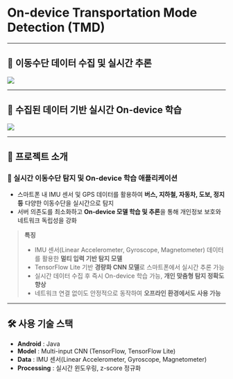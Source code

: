 # On-device Transportation Mode Detection (TMD)  

---

## 🚆 이동수단 데이터 수집 및 실시간 추론
<img src="https://github.com/user-attachments/assets/29c5c5f0-5399-475b-ac1e-6a4222635e5d">

---

## 📡 수집된 데이터 기반 실시간 On-device 학습
<img src="https://github.com/user-attachments/assets/388501bd-d59b-46fd-9564-1c9e4480df5a">

---

## 📑 프로젝트 소개
### 👤 실시간 이동수단 탐지 및 On-device 학습 애플리케이션
- 스마트폰 내 IMU 센서 및 GPS 데이터를 활용하여 **버스, 지하철, 자동차, 도보, 정지 등** 다양한 이동수단을 실시간으로 탐지
- 서버 의존도를 최소화하고 **On-device 모델 학습 및 추론**을 통해 개인정보 보호와 네트워크 독립성을 강화

> **특징**  
> - IMU 센서(Linear Accelerometer, Gyroscope, Magnetometer) 데이터를 활용한 **멀티 입력 기반 탐지 모델**  
> - TensorFlow Lite 기반 **경량화 CNN 모델**로 스마트폰에서 실시간 추론 가능  
> - 실시간 데이터 수집 후 즉시 On-device 학습 가능, **개인 맞춤형 탐지 정확도 향상**  
> - 네트워크 연결 없이도 안정적으로 동작하여 **오프라인 환경에서도 사용 가능**  

---

## 🛠 사용 기술 스택
- **Android** : Java  
- **Model** : Multi-input CNN (TensorFlow, TensorFlow Lite)  
- **Data** : IMU 센서(Linear Accelerometer, Gyroscope, Magnetometer)  
- **Processing** : 실시간 윈도우링, z-score 정규화  

